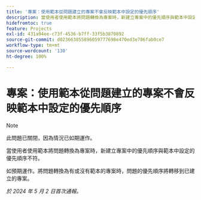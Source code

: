 ```yaml
---
title: '專案：使用範本從問題建立的專案不會反映範本中設定的優先順序'
description: 當使用者使用範本將問題轉換為專案時，新建立專案中的優先順序與範本中設定的優先順序不符。
hidefromtoc: true
feature: Projects
exl-id: 431a94ee-c73f-4536-b7ff-33f5b3870892
source-git-commit: d023663855896059777698e470ed3e786fab0ce7
workflow-type: tm+mt
source-wordcount: '130'
ht-degree: 100%

---
```


# 專案：使用範本從問題建立的專案不會反映範本中設定的優先順序

>[!NOTE]
>
>此問題已關閉，因為情況已如期運作。

當使用者使用範本將問題轉換為專案時，新建立專案中的優先順序與範本中設定的優先順序不符。

如預期運作。將問題轉換為有或沒有範本的專案時，問題的優先順序將轉移到已建立的專案。

_於 2024 年 5 月 2 日首次通報。_
